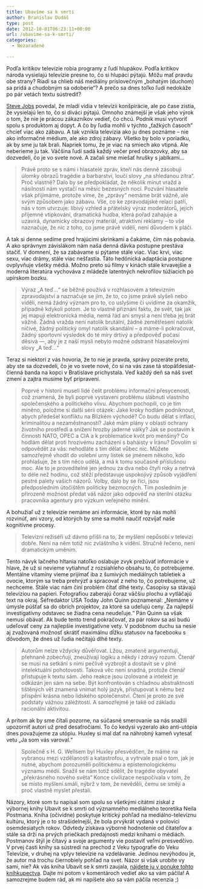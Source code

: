 ```yaml
---
title: Ubavíme sa k smrti
author: Branislav Dudáš
type: post
date: 2012-10-01T06:23:11+00:00
url: /ubavime-sa-k-smrti/
categories:
  - Nezaradené

---
```

Podľa kritikov televízie robia programy z ľudí hlupákov. Podľa kritikov národa vysielajú televízie presne to, čo si hlupáci pýtajú. Môžu mať pravdu obe strany? Riadi sa chlieb náš mediálny príslovečným &#8222;bohatým (duchom) sa pridá a chudobným sa odoberie&#8220;? A prečo sa dnes toľko ľudí nedokáže po pár vetách textu sústrediť?<!--more-->

<a title="Muž, ktorý silou vôle ohýbal realitu" href="http://www.blog.branislavdudas.com/2012/07/muz-ktory-silou-vole-ohybal-realitu/" target="_blank">Steve Jobs</a> povedal, že mladí vidia v televízii konšpirácie, ale po čase zistia, že vysielajú len to, čo si diváci pýtajú. Omnoho známejší je však jeho výrok o tom, že nie je prácou zákazníkov vedieť, čo chcú. Podnik musí vytvoriť spolu s produktom aj dopyt. A čo by ľudia mohli v týchto &#8222;ťažkých časoch&#8220; chcieť viac ako zábavu. A tak vznikla televízia ako ju dnes poznáme &#8211; nie ako informačné médium, ale ako zdroj zábavy. Všetko by bolo v poriadku, ak by sme ju tak brali. Napriek tomu, že je viac na smiech ako vtipná. Ale neberieme ju tak. Väčšina ľudí sadá každý večer pred obrazovky, aby sa dozvedeli, čo je vo svete nové. A začali sme miešať hrušky s jablkami…

> Právě proto se s námi i hlasatelé zpráv, kteří nás denně zásobují úlomky obrazů tragédie a barbarství, loučí slovy „na shledanou zítra“. Proč vlastně? Dalo by se předpokládat, že několik minut vražd a násilností nám vystačí na měsíc bezesných nocí. Pozvání hlasatele však přijímáme, protože víme, že „zprávy“ nemáme brát vážně, ale svým způsobem jako zábavu. Vše, co ke zpravodajské relaci patří, nás v tom utvrzuje: líbivý vzhled a přátelský výraz moderátorů, jejich příjemné vtipkování, dramatická hudba, která pořad zahajuje a uzavírá, dynamicky obrazový materiál, atraktivní reklamy – to vše naznačuje, že nic z toho, co jsme právě viděli, není důvodem k pláči.

A tak si denne sedíme pred hrajúcimi skrinkami a čakáme, čím nás pobavia. A ako správnym závislákom nám naša denná dávka postupne prestáva stačiť. V domnení, že sa zabávame si pýtame stále viac. Viac krvi, viac sexu, viac drámy, stále viac nešťastia. Táto hedónická adaptácia postupne ovplyvňuje všetky médiá. Možno preto sú filmy v kinách stále krvavejšie a moderná literatúra vychováva z mládeže latentných nekrofilov túžiacich po upírskom bozku.

> Výraz „A teď&#8230;“ se běžně používá v rozhlasovém a televizním zpravodajství a naznačuje se jím, že to, co jsme právě slyšeli nebo viděli, nemá žádný význam pro to, co uslyšíme či uvidíme za okamžik, případně kdykoli potom. Je to vlastně přiznání faktu, že svět, tak jak jej mapují elektronická média, nemá řád ani smysl a není třeba jej brát vážně. Žádná vražda není natolik brutální, žádné zemětřesení natolik ničivé, žádný politický omyl natolik skandální – a máme-li pokračovat, žádný sportovní výsledek do té míry drtivý a předpověď počasí děsivá —, aby je z naší mysli nebylo možné odstranit hlasatelovými slovy „A teď…“

Teraz si niektorí z vás hovoria, že to nie je pravda, správy pozeráte preto, aby ste sa dozvedeli, čo je vo svete nové, čo si na vás zase tá stopäťdesiat-členná banda na kopci v Bratislave prichystala. Veď každý deň sa náš svet zmení a zajtra musíme byť pripravení.

> Poprvé v historii museli lidé čelit problému informační přesycenosti, což znamená, že byli poprvé vystaveni problému slábnutí vlastního společenského a politického vlivu. Abychom pochopili, co je tím míněno, položme si další sérii otázek: Jaké kroky hodlám podniknout, abych předešel konfliktu na Blízkém východě? Co budu dělat s inflací, kriminalitou a nezaměstnaností? Jaké mám plány v oblasti ochrany životního prostředí a snížení hrozby jaderné války? Jak se postavím k činnosti NATO, OPEC a CIA a k problematice kvót pro menšiny? Co hodlám dělat proti hrozivému zacházení s baháisty v Íránu? Dovolím si odpovědět za vás: nehodláte s tím dělat vůbec nic. Můžete samozřejmě vhodit do volební urny lístek se jménem někoho, kdo prohlašuje, že s tím něco udělá, a má k tomu současně příslušnou moc. Ale to je proveditelné jen jednou za dva nebo čtyři roky a netrvá to déle než hodinu, což stěží představuje uspokojivý způsob vyjádření pestré palety vašich názorů. Volby, dalo by se říci, jsou předposledním útočištěm politicky bezmocných. Tím posledním je přirozeně možnost předat váš názor jako odpověď na sterilní otázku pracovníka agentury pro výzkum veřejného mínění.

A bohužiaľ už z televízie nemáme ani informácie, ktoré by nás mohli rozvinúť, ani vzory, od ktorých by sme sa mohli naučiť rozvíjať naše kognitívne procesy.

> Televizní režiséři už dávno přišli na to, že myšlení nepůsobí v televizi dobře. Není na něm totiž nic zvláštního k vidění. Stručně řečeno, není dramatickým uměním.

Tento návyk lačného hltania natoľko oslabuje zvyk prežúvať informácie v hlave, že už si nevieme vytiahnuť z rozsiahleho obsahu to, čo potrebujeme. Mentálne vitamíny vieme prijímať iba z šumivých mediálnych tabletiek a ovocie, ktorým sa treba prehrýzť a spracovať z neho to, čo potrebujeme, už nechceme. Stále viac nám činí problém čítať dlhé texty. Časopisy sa stávajú televíziou na papieri. Fotografiou zaberajú čoraz väčšiu plochu a vytláčajú text na okraj. Šéfredaktor USA Today John Quinn poznamenal: „Nemáme v úmysle púšťať sa do obrích projektov, za ktoré sa udeľujú ceny. Za najlepší investigatívny odstavec se žiadna cena neudeľuje.“ Pán Quinn sa však nemusí obávať. Ak bude tento trend pokračovať, za pár rokov sa asi budú udeľovať ceny za najlepšie investigatívne vety. V podobnom duchu sa nesie aj zvažovaná možnosť skrátiť maximálnu dĺžku statusov na facebooku s dôvodom, že dnes už ľudia nečítajú dlhé texty.

> Autorům nelze vždycky důvěřovat. Lžou, zmateně argumentují, přehnaně zobecňují, zneužívají logiku a někdy i zdravý rozum. Čtenář se musí na setkání s nimi pečlivě vyzbrojit a dostavit se v plné intelektuální pohotovosti. Taková věc není snadná, protože čtenář přistupuje k textu sám. Jeho reakce jsou izolované a intelekt je odkázán jen sám na sebe. Být konfrontován s chladnou abstraktností tištěných vět znamená vnímat holý jazyk, přistupovat k němu bez přispění krásna nebo lidského společenství. Čtení je proto ze své podstaty vážnou záležitostí. A samozřejmě je také od základu racionální aktivitou.

A pritom ak by sme čítali pozorne, na súčasné smerovanie sa nás snažili upozorniť autori už pred desaťročiami. To čo kedysi vyzeralo ako anti-utópia dnes považujeme za utópiu. Huxley si mal dať na náhrobný kameň vytesať vetu &#8222;Ja som vás varoval.&#8220;

> Společně s H. G. Wellsem byl Huxley přesvědčen, že máme na vybranou mezi vzdělaností a katastrofou, a vytrvale psal o tom, jak je nutné, abychom porozuměli politickému a epistemologickému významu médií. Snažil se nám totiž sdělit, že tragédie obyvatel „překrásného nového světa“ Konce civilizace nespočívala v tom, že se místo myšlení smáli, nýbrž v tom, že nevěděli, čemu se smějí a proč vlastně myslet přestali.

Názory, ktoré som tu napísal som spolu so všetkými citátmi získal z výbornej knihy Ubavit se k smrti od významného mediálneho teoretika Neila Postmana. Kniha (očividne) poskytuje kritický pohľad na mediálno-televíznu kultúru, ktorý je o to strašidelnejší, že bola prvýkrát vydaná v polovici osemdesiatych rokov. Odvtedy získava výborné hodnotenie od čitateľov a stále sa drží na prvých priečkach predajnosti medzi knihami o médiách. Postmanov štýl je čítavý a svoje argumenty vie postaviť veľmi presvedčivo. V prvej časti knihy sa sústredí na prechod z Veku typografie do Veku Televízie, v druhej na vplyv televízie na vzdelávanie. Jedinou nevýhodou je, že autor má trochu čiernobiely pohľad na svet. Názor si však urobíte vy sami, nie? Ak vás kniha Ubavit se k smrti zaujala, <a title="Neil Postman" href="http://www.abcknihy.sk/Kniha/ubavit-se-k-smrti-2108813.aspx" target="_blank">nájdete ju v ponuke tohto kníhkupectva</a>. Dajte mi potom v komentároch vedieť ako sa vám páčila! A samozrejme budem rád, ak mi napíšete ako sa vám páčila recenzia ;)
